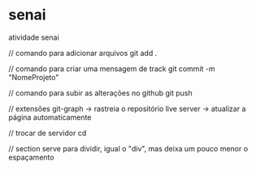 # senai
atividade senai

// comando para adicionar arquivos
git add .

// comando para criar uma mensagem de track
git commit -m "NomeProjeto"

// comando para subir as alterações no github
git push

// extensões
git-graph -> rastreia o repositório
live server -> atualizar a página automaticamente

// trocar de servidor
cd 

// section
serve para dividir, igual o "div", mas deixa um pouco menor o espaçamento